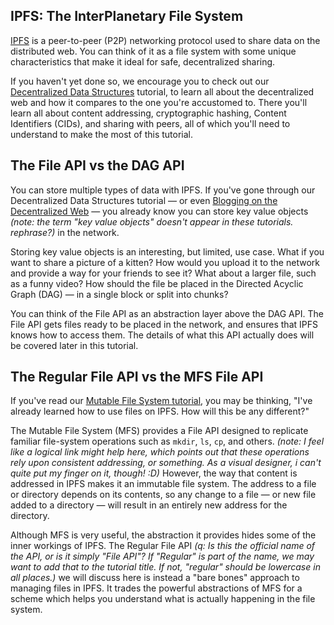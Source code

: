 
## IPFS: The InterPlanetary File System

[IPFS](https://ipfs.io/) is a peer-to-peer (P2P) networking protocol used to share data on the distributed web. You can think of it as a file system with some unique characteristics that make it ideal for safe, decentralized sharing.

If you haven't yet done so, we encourage you to check out our [Decentralized Data Structures](https://proto.school/#/data-structures/) tutorial, to learn all about the decentralized web and how it compares to the one you're accustomed to. There you'll learn all about content addressing, cryptographic hashing, Content Identifiers (CIDs), and sharing with peers, all of which you'll need to understand to make the most of this tutorial.

## The File API vs the DAG API

You can store multiple types of data with IPFS. If you've gone through our Decentralized Data Structures tutorial — or even [Blogging on the Decentralized Web](https://proto.school/#/blog) — you already know you can store key value objects _(note: the term "key value objects" doesn't appear in these tutorials. rephrase?)_ in the network.

Storing key value objects is an interesting, but limited, use case. What if you want to share a picture of a kitten? How would you upload it to the network and provide a way for your friends to see it? What about a larger file, such as a funny video? How should the file be placed in the Directed Acyclic Graph (DAG) — in a single block or split into chunks?

You can think of the File API as an abstraction layer above the DAG API. The File API gets files ready to be placed in the network, and ensures that IPFS knows how to access them. The details of what this API actually does will be covered later in this tutorial.

## The Regular File API vs the MFS File API

If you've read our [Mutable File System tutorial](https://proto.school/#/mutable-file-system), you may be thinking, "I've already learned how to use files on IPFS. How will this be any different?"

The Mutable File System (MFS) provides a File API designed to replicate familiar file-system operations such as `mkdir`, `ls`, `cp`, and others. _(note: I feel like a logical link might help here, which points out that these operations rely upon consistent addressing, or something. As a visual designer, i can't quite put my finger on it, though! :D)_ However, the way that content is addressed in IPFS makes it an immutable file system. The address to a file or directory depends on its contents, so any change to a file — or new file added to a directory — will result in an entirely new address for the directory.

Although MFS is very useful, the abstraction it provides hides some of the inner workings of IPFS. The Regular File API _(q: Is this the official name of the API, or is it simply "File API"? If "Regular" is part of the name, we may want to add that to the tutorial title. If not, "regular" should be lowercase in all places.)_ we will discuss here is instead a "bare bones" approach to managing files in IPFS. It trades the powerful abstractions of MFS for a scheme which helps you understand what is actually happening in the file system.

